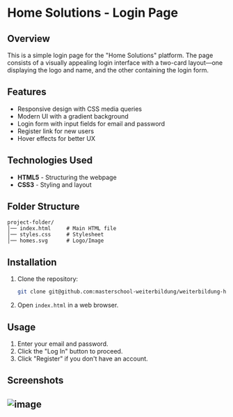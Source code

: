 # Home Solutions - Login Page

## Overview
This is a simple login page for the "Home Solutions" platform. The page consists of a visually appealing login interface with a two-card layout—one displaying the logo and name, and the other containing the login form.

## Features
- Responsive design with CSS media queries
- Modern UI with a gradient background
- Login form with input fields for email and password
- Register link for new users
- Hover effects for better UX

## Technologies Used
- **HTML5** - Structuring the webpage
- **CSS3** - Styling and layout

## Folder Structure
```
project-folder/
│── index.html     # Main HTML file
│── styles.css     # Stylesheet
│── homes.svg      # Logo/Image
```

## Installation
1. Clone the repository:
   ```bash
   git clone git@github.com:masterschool-weiterbildung/weiterbildung-home-solutions.git
   ```
2. Open `index.html` in a web browser.

## Usage
1. Enter your email and password.
2. Click the "Log In" button to proceed.
3. Click "Register" if you don't have an account.

## Screenshots
![image](https://github.com/user-attachments/assets/de7857e1-f669-4ba9-8efd-24b7a659eb58)
---


